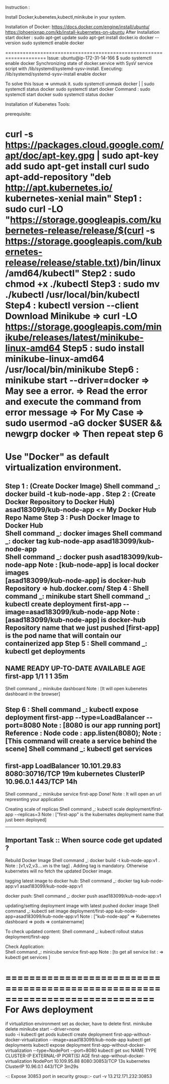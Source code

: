 Instruction :

Install Docker,kubenetes,kubectl,minikube in your system.

Installation of Docker:  https://docs.docker.com/engine/install/ubuntu/
https://phoenixnap.com/kb/install-kubernetes-on-ubuntu
After Installation start docker :
sudo apt-get update
sudo apt-get install docker.io
docker --version
sudo systemctl enable docker

====================================================================
Issue:
ubuntu@ip-172-31-14-166 $ sudo systemctl enable docker
Synchronizing state of docker.service with SysV service script with /lib/systemd/systemd-sysv-install.
Executing: /lib/systemd/systemd-sysv-install enable docker


To solve this Issue => unmusk it.
sudo systemctl unmask docker
|
|
sudo systemctl status docker
sudo systemctl start docker
Command : 
      sudo systemctl start docker
      sudo systemctl status docker

Installation of Kubenetes Tools:


prerequisite:

curl -s https://packages.cloud.google.com/apt/doc/apt-key.gpg | sudo apt-key add
sudo apt-get install curl
sudo apt-add-repository "deb http://apt.kubernetes.io/ kubernetes-xenial main"
Step1 : sudo curl -LO "https://storage.googleapis.com/kubernetes-release/release/$(curl -s https://storage.googleapis.com/kubernetes-release/release/stable.txt)/bin/linux/amd64/kubectl"
Step2 : sudo chmod +x ./kubectl
Step3 : sudo mv ./kubectl /usr/local/bin/kubectl 
Step4 : kubectl version --client
Download Minikube => curl -LO https://storage.googleapis.com/minikube/releases/latest/minikube-linux-amd64 
Step5 : sudo install minikube-linux-amd64 /usr/local/bin/minikube
Step6 : minikube start --driver=docker
        => May see a error.
        => Read the error and execute the command from error message
        => For My Case => sudo usermod -aG docker $USER && newgrp docker
        => Then repeat step 6
=========================================================
  Use "Docker" as default virtualization environment.
=========================================================


Step 1 : (Create Docker Image)
   Shell command _: docker build -t kub-node-app .
Step 2 : (Create Docker Repository to Docker Hub)
   asad183099/kub-node-app   <= My Docker Hub Repo Name
Step 3 : Push Docker Image to Docker Hub  
   Shell command _: docker images
   Shell command _: docker tag kub-node-app asad183099/kub-node-app    
   Shell command _: docker push asad183099/kub-node-app
   Note : [kub-node-app] is local docker images     
          [asad183099/kub-node-app] is docker-hub Repository => hub.docker.com/
Step 4 :
   Shell command _: minikube start
   Shell command _: kubectl create deployment first-app --image=asad183099/kub-node-app
   Note : [asad183099/kub-node-app] is docker-hub Repository name that we just pushed
          [first-app] is the pod name that will contain our containerized app
Step 5 :
   Shell command _: kubectl get deployments
   --------------------------------------------------------
   NAME        READY   UP-TO-DATE   AVAILABLE   AGE        
   first-app   1/1     1            1           35m        
   --------------------------------------------------------

   Shell command _: minikube dashboard
   Note : [It will open kubenetes dashboard in the browser]

Step 6 : 
   Shell command _: kubectl expose deployment first-app --type=LoadBalancer --port=8080
   Note : [8080 is our app running port]  Reference : Node code : app.listen(8080); 
   Note : [This command will create a service behind the scene]
   Shell command _: kubectl get services
   ---------------------------------------------------------------------------------
   first-app    LoadBalancer   10.101.29.83   <pending>     8080:30716/TCP   19m
   kubernetes   ClusterIP      10.96.0.1      <none>        443/TCP          14h
   ---------------------------------------------------------------------------------

   Shell command _: minikube service first-app
   Done!
   Note : It will open an url represnting your application

   Creating scale of replicas
   Shell command _: kubectl scale deployment/first-app --replicas=3
   Note : ["first-app" is the kubernates deployment name that just been deployed]

   --------------------------------------------------------------------------------
   Important Task :: When source code get updated ?
   -------------------------------------------------------------------------------- 
   
   Rebuild Docker Image
   Shell command _: docker build -t kub-node-app:v1 .
   Note : [v1,v2,v3....vn is the tag] . Adding tag is mandatory. Otherwise kubernetes will no fetch the updated Docker image.

   tagging latest image to docker hub:
   Shell command _: docker tag kub-node-app:v1 asad183099/kub-node-app:v1

   docker push:
   Shell command _: docker push asad183099/kub-node-app:v1

   updating/setting deployment image with latest pushed docker image
   Shell command _: kubectl set image deployment/first-app kub-node-app=asad183099/kub-node-app:v1
   Note : ["kub-node-app" => Kubernetes dashboard => pods => containername]

   To check updated content:
   Shell command _: kubectl rollout status deployment/first-app

   Check Application:  
   Shell command _: minicube service first-app 
   Note : [to get all service list : =>  kubectl get services ]




=============================================================================
For Aws deployment
=============================================================================
if virtualiztion environment set as docker, have to delete first.
minikube delete
minikube start --driver=none   
sudo -i
kubectl get pods
kubectl create deployment first-app-without-docker-virtualization --image=asad183099/kub-node-app
kubectl get deployments
kubectl expose deployment first-app-without-docker-virtualization --type=NodePort --port=8080
kubectl get svc
NAME                                      TYPE        CLUSTER-IP     EXTERNAL-IP   PORT(S)          AGE
first-app-without-docker-virtualization   NodePort    10.109.95.88   <none>        8080:30853/TCP   13s
kubernetes                                ClusterIP   10.96.0.1      <none>        443/TCP          3m29s

-:: Expose 30853 port in security group::-
curl -v 13.212.171.232:30853
